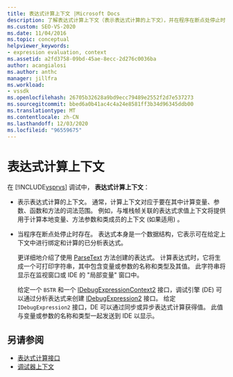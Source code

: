 ```yaml
---
title: 表达式计算上下文 |Microsoft Docs
description: 了解表达式计算上下文（表示表达式计算的上下文），并在程序在断点处停止时存在。
ms.custom: SEO-VS-2020
ms.date: 11/04/2016
ms.topic: conceptual
helpviewer_keywords:
- expression evaluation, context
ms.assetid: a2fd3758-09bd-45ae-8ecc-2d276c0036ba
author: acangialosi
ms.author: anthc
manager: jillfra
ms.workload:
- vssdk
ms.openlocfilehash: 26705b32628a9bd9ecc79489e2552f2d7e537273
ms.sourcegitcommit: bbed6a0b41ac4c4a24e8581ff3b34d96345ddb00
ms.translationtype: MT
ms.contentlocale: zh-CN
ms.lasthandoff: 12/03/2020
ms.locfileid: "96559675"
---
```

# <a name="expression-evaluation-context"></a>表达式计算上下文
在 [!INCLUDE[vsprvs](../../code-quality/includes/vsprvs_md.md)] 调试中， **表达式计算上下文**：

- 表示表达式计算的上下文。 通常，计算上下文对应于要在其中计算变量、参数、函数和方法的词法范围。 例如，与堆栈帧关联的表达式求值上下文将提供用于计算本地变量、方法参数和类成员的上下文 (如果适用) 。

- 当程序在断点处停止时存在。 表达式本身是一个数据结构，它表示可在给定上下文中进行绑定和计算的已分析表达式。

     更详细地介绍了使用 [ParseText](../../extensibility/debugger/reference/idebugexpressioncontext2-parsetext.md) 方法创建的表达式。 计算表达式时，它将生成一个可打印字符串，其中包含变量或参数的名称和类型及其值。 此字符串将显示在监视窗口或 IDE 的 "局部变量" 窗口中。

     给定一个 `BSTR` 和一个 [IDebugExpressionContext2](../../extensibility/debugger/reference/idebugexpressioncontext2.md) 接口，调试引擎 (DE) 可以通过分析表达式来创建 [IDebugExpression2](../../extensibility/debugger/reference/idebugexpression2.md) 接口。 给定 `IDebugExpression2` 接口，DE 可以通过同步或异步表达式计算获得值。 此值与变量或参数的名称和类型一起发送到 IDE 以显示。

## <a name="see-also"></a>另请参阅
- [表达式计算接口](../../extensibility/debugger/reference/expression-evaluation-interfaces.md)
- [调试器上下文](../../extensibility/debugger/debugger-contexts.md)
